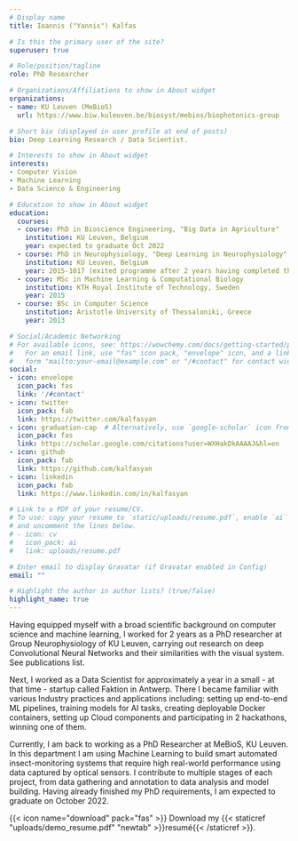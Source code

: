 ```yaml
---
# Display name
title: Ioannis ("Yannis") Kalfas

# Is this the primary user of the site?
superuser: true

# Role/position/tagline
role: PhD Researcher

# Organizations/Affiliations to show in About widget
organizations:
- name: KU Leuven (MeBioS)
  url: https://www.biw.kuleuven.be/biosyst/mebios/biophotonics-group

# Short bio (displayed in user profile at end of posts)
bio: Deep Learning Research / Data Scientist.    

# Interests to show in About widget
interests:
- Computer Vision
- Machine Learning
- Data Science & Engineering

# Education to show in About widget
education:
  courses:
  - course: PhD in Bioscience Engineering, "Big Data in Agriculture"
    institution: KU Leuven, Belgium
    year: expected to graduate Oct 2022
  - course: PhD in Neurophysiology, "Deep Learning in Neurophysiology"
    institution: KU Leuven, Belgium
    year: 2015-1017 (exited programme after 2 years having completed the requirements)
  - course: MSc in Machine Learning & Computational Biology
    institution: KTH Royal Institute of Technology, Sweden
    year: 2015
  - course: BSc in Computer Science
    institution: Aristotle University of Thessaloniki, Greece
    year: 2013

# Social/Academic Networking
# For available icons, see: https://wowchemy.com/docs/getting-started/page-builder/#icons
#   For an email link, use "fas" icon pack, "envelope" icon, and a link in the
#   form "mailto:your-email@example.com" or "/#contact" for contact widget.
social:
- icon: envelope
  icon_pack: fas
  link: '/#contact'
- icon: twitter
  icon_pack: fab
  link: https://twitter.com/kalfasyan
- icon: graduation-cap  # Alternatively, use `google-scholar` icon from `ai` icon pack
  icon_pack: fas
  link: https://scholar.google.com/citations?user=WXHakDkAAAAJ&hl=en
- icon: github
  icon_pack: fab
  link: https://github.com/kalfasyan
- icon: linkedin
  icon_pack: fab
  link: https://www.linkedin.com/in/kalfasyan

# Link to a PDF of your resume/CV.
# To use: copy your resume to `static/uploads/resume.pdf`, enable `ai` icons in `params.toml`, 
# and uncomment the lines below.
# - icon: cv
#   icon_pack: ai
#   link: uploads/resume.pdf

# Enter email to display Gravatar (if Gravatar enabled in Config)
email: ""

# Highlight the author in author lists? (true/false)
highlight_name: true
---
```


  Having equipped myself with a broad scientific background on computer science and machine learning, I worked for 2 years as a PhD researcher at Group Neurophysiology of KU Leuven, carrying out research on deep Convolutional Neural Networks and their similarities with the visual system. See publications list.  
   
   Next, I worked as a Data Scientist for approximately a year in a small - at that time - startup called Faktion in Antwerp. There I became familiar with various Industry practices and applications including: setting up end-to-end ML pipelines, training models for AI tasks, creating deployable Docker containers, setting up Cloud components and participating in 2 hackathons, winning one of them.  
    
   Currently, I am back to working as a PhD Researcher at MeBioS, KU Leuven. In this department I am using Machine Learning to build smart automated insect-monitoring systems that require high real-world performance using data captured by optical  sensors. I contribute to multiple stages of each project, from data gathering and annotation to data analysis and model building. Having already finished my PhD requirements, I am expected to graduate on October 2022.

{{< icon name="download" pack="fas" >}} Download my {{< staticref "uploads/demo_resume.pdf" "newtab" >}}resumé{{< /staticref >}}.
